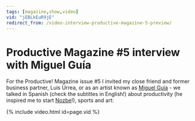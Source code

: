 ```yaml
---
tags: [magazine,show,video]
vid: "jEBLkEuR9jE"
redirect_from: /video-interview-productive-magazine-5-preview/
---
```


# Productive Magazine #5 interview with Miguel Guía

For the Productive! Magazine issue #5 I invited my close friend and former business partner, Luis Urrea, or as an artist known as [Miguel Guía](https://miguelguia.com/) - we talked in Spanish (check the subtitles in English!) about productivity (he inspired me to start [Nozbe][n]!), sports and art:

{% include video.html id=page.vid %}

[n]: https://michael.gratis/nozbe